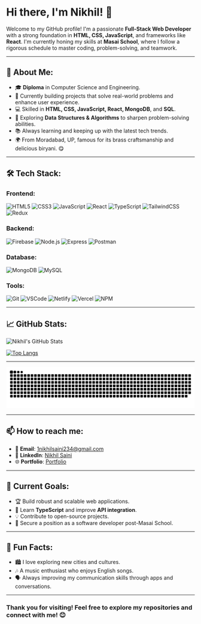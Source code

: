# Hi there, I'm Nikhil! 👋

Welcome to my GitHub profile! I'm a passionate **Full-Stack Web Developer** with a strong foundation in **HTML, CSS, JavaScript**, and frameworks like **React**. I'm currently honing my skills at **Masai School**, where I follow a rigorous schedule to master coding, problem-solving, and teamwork.

---

## 🌟 About Me:

- 🎓 **Diploma** in Computer Science and Engineering.
- 🔭 Currently building projects that solve real-world problems and enhance user experience.
- 💻 Skilled in **HTML, CSS, JavaScript, React, MongoDB**, and **SQL**.
- 🚀 Exploring **Data Structures & Algorithms** to sharpen problem-solving abilities.
- 📚 Always learning and keeping up with the latest tech trends.
- 🌍 From Moradabad, UP, famous for its brass craftsmanship and delicious biryani. 😋

---

## 🛠️ Tech Stack:

### Frontend:
![HTML5](https://img.shields.io/badge/-HTML5-E34F26?style=flat-square&logo=html5&logoColor=white&width=150)
![CSS3](https://img.shields.io/badge/-CSS3-1572B6?style=flat-square&logo=css3&logoColor=white&width=150)
![JavaScript](https://img.shields.io/badge/-JavaScript-F7DF1E?style=flat-square&logo=javascript&logoColor=black&width=150)
![React](https://img.shields.io/badge/-React-61DAFB?style=flat-square&logo=react&logoColor=black&width=150)
![TypeScript](https://img.shields.io/badge/typescript-%23007ACC.svg?style=for-the-badge&logo=typescript&logoColor=black&width=150)
![TailwindCSS](https://img.shields.io/badge/tailwindcss-%2338B2AC.svg?style=for-the-badge&logo=tailwind-css&logoColor=black&width=150)
![Redux](https://img.shields.io/badge/redux-%23593d88.svg?style=for-the-badge&logo=redux&logoColor=black&width=150)

### Backend:
![Firebase](https://img.shields.io/badge/firebase-%23039BE5.svg?style=for-the-badge&logo=firebase&width=150)
![Node.js](https://img.shields.io/badge/-Node.js-339933?style=flat-square&logo=node.js&logoColor=white&width=150)
![Express](https://img.shields.io/badge/-Express-000000?style=flat-square&logo=express&logoColor=white&width=150)
![Postman](https://img.shields.io/badge/Postman-FF6C37?style=for-the-badge&logo=postman&logoColor=white&width=150)

### Database:
![MongoDB](https://img.shields.io/badge/-MongoDB-47A248?style=flat-square&logo=mongodb&logoColor=white&width=150)
![MySQL](https://img.shields.io/badge/-MySQL-4479A1?style=flat-square&logo=mysql&logoColor=white&width=150)

### Tools:
![Git](https://img.shields.io/badge/-Git-F05032?style=flat-square&logo=git&logoColor=white&width=150)
![VSCode](https://img.shields.io/badge/-VS%20Code-007ACC?style=flat-square&logo=visual-studio-code&logoColor=white&width=150)
![Netlify](https://img.shields.io/badge/netlify-%23000000.svg?style=for-the-badge&logo=netlify&logoColor=#00C7B7&width=150)
![Vercel](https://img.shields.io/badge/vercel-%23000000.svg?style=for-the-badge&logo=vercel&logoColor=white&width=150)
![NPM](https://img.shields.io/badge/NPM-%23CB3837.svg?style=for-the-badge&logo=npm&logoColor=white&width=150)

---

## 📈 GitHub Stats:

![Nikhil's GitHub Stats](https://github-readme-stats.vercel.app/api?username=saini-nikhil&show_icons=true&theme=radical)

[![Top Langs](https://github-readme-stats.vercel.app/api/top-langs/?username=saini-nikhil&layout=compact&theme=radical)](https://github.com/anuraghazra/github-readme-stats)

---
<img src="https://raw.githubusercontent.com/platane/snk/output/github-contribution-grid-snake-dark.svg" alt="Snake animation" />

---

## 📫 How to reach me:

- 📧 **Email**: [1nikhilsaini234@gmail.com](mailto:1nikhilsaini234@gmail.com)
- 💼 **LinkedIn**: [Nikhil Saini](https://www.linkedin.com/in/nikhilsaini0/)
- 🌐 **Portfolio**: [Portfolio](https://saininikhilportfolio.vercel.app/)

---

## 🚀 Current Goals:

- 🏆 Build robust and scalable web applications.
- 🌱 Learn **TypeScript** and improve **API integration**.
- 💡 Contribute to open-source projects.
- 🎯 Secure a position as a software developer post-Masai School.

---

## 🌟 Fun Facts:

- 🏙️ I love exploring new cities and cultures.
- 🎶 A music enthusiast who enjoys English songs.
- 🗣️ Always improving my communication skills through apps and conversations.

---

### Thank you for visiting! Feel free to explore my repositories and connect with me! 😊
